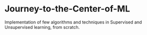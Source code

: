 # Journey-to-the-Center-of-ML
Implementation of few algorithms and techniques in Supervised and Unsupervised learning, from scratch.
